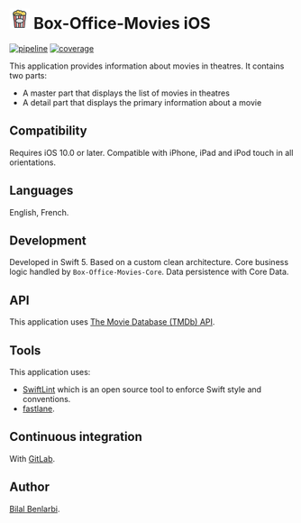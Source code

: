 <img src="./Box-Office-Movies/Box-Office-Movies/Assets.xcassets/AppIcon.appiconset/Icon-App-40x40@3x.png" alt="icon" width="36" height="36"> Box-Office-Movies iOS
======================================

[![pipeline](https://gitlab.com/bilal.b/Box-Office-Movies-iOS/badges/feature/gitlab-ci-setup/pipeline.svg)](https://gitlab.com/bilal.b/Box-Office-Movies-iOS/pipelines) [![coverage](https://gitlab.com/bilal.b/Box-Office-Movies-iOS/badges/master/coverage.svg)](https://gitlab.com/bilal.b/Box-Office-Movies-iOS)

This application provides information about movies in theatres.
It contains two parts:
- A master part that displays the list of movies in theatres
- A detail part that displays the primary information about a movie

## Compatibility
Requires iOS 10.0 or later.
Compatible with iPhone, iPad and iPod touch in all orientations.

## Languages
English, French.

## Development
Developed in Swift 5.
Based on a custom clean architecture.
Core business logic handled by `Box-Office-Movies-Core`.
Data persistence with Core Data.

## API
This application uses [The Movie Database (TMDb) API](https://developers.themoviedb.org/).

## Tools
This application uses:
- [SwiftLint](https://github.com/realm/SwiftLint) which is an open source tool to enforce Swift style and conventions.
- [fastlane](https://fastlane.tools/).

## Continuous integration
With [GitLab](https://gitlab.com/bilal.b/Box-Office-Movies-iOS).

## Author
[Bilal Benlarbi](http://bilal.benlarbi.fr/).
